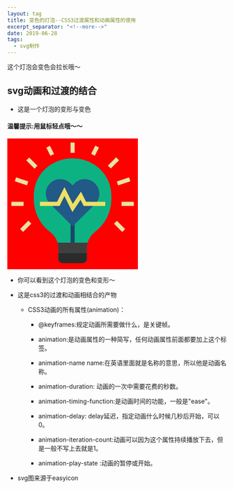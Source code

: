 ```yaml
---
layout: tag
title: 变色的灯泡--CSS3过渡属性和动画属性的使用
excerpt_separator: "<!--more-->"
date: 2019-06-28
tags:
  - svg制作
---
```


这个灯泡会变色会拉长哦～

<!--more-->

## <b>svg动画和过渡的结合</b>

* 这是一个灯泡的变形与变色

#### <b>温馨提示</b>:用鼠标轻点哦～～

<div class="light">
<svg id="Layer_1" enable-background="new 0 0 64 64" height="512" viewBox="0 0 64 64" width="512" xmlns="http://www.w3.org/2000/svg"><path d="m24.2 11.3-.2.1c-6.7 2.8-11 9.3-11 16.6v1.7c0 5.9 2.6 11.6 7.2 15.4l1.2 1c2.3 1.9 3.6 4.7 3.6 7.7v5.2c0 1.1.9 2 2 2h10c1.1 0 2-.9 2-2v-5.3c0-3 1.3-5.8 3.6-7.7l1.2-1c4.6-3.8 7.2-9.4 7.2-15.4v-1.6c0-7.2-4.3-13.8-11-16.6l-.2-.1c-5-2.1-10.6-2.1-15.6 0z" fill="#0db283"/><g fill="#e8e2a5"><path d="m31 2h2v5h-2z"/><path d="m11 9.2h2v5.7h-2z" transform="matrix(.707 -.707 .707 .707 -4.971 12)"/><path d="m20 3.8h2v4.5h-2z" transform="matrix(.894 -.447 .447 .894 -.466 10.025)"/><path d="m6 17.8h2v6.3h-2z" transform="matrix(.316 -.949 .949 .316 -15.136 21)"/><path d="m2 31h6v2h-6z"/><path d="m6.2 42h5.7v2h-5.7z" transform="matrix(.707 -.707 .707 .707 -27.77 18.958)"/><path d="m49.2 11h5.7v2h-5.7z" transform="matrix(.707 -.707 .707 .707 6.745 40.284)"/><path d="m40.8 5h4.5v2h-4.5z" transform="matrix(.447 -.894 .894 .447 18.403 41.777)"/><path d="m53.8 20h6.3v2h-6.3z" transform="matrix(.949 -.317 .317 .949 -3.716 19.121)"/><path d="m56 31h6v2h-6z"/><path d="m54 40.2h2v5.7h-2z" transform="matrix(.707 -.707 .707 .707 -14.297 51.485)"/></g><path d="m31 41h2v10h-2z" fill="#1a4569"/><path d="m43 22c-2.8-2.8-7.3-2.8-10-.1l-1 1.1-1.1-1.1c-2.7-2.7-7.2-2.7-9.9 0l-.1.1c-2.7 2.7-2.7 7.2 0 9.9l11.1 11.1 11.1-11c2.7-2.8 2.7-7.2-.1-10z" fill="#215987"/><path d="m24.6 51c.2.9.4 1.8.4 2.7v2.3h14v-2.3c0-.9.1-1.8.4-2.7z" fill="#3f3f3f"/><path d="m25 56h14v3c0 1.1-.9 2-2 2h-10c-1.1 0-2-.9-2-2z" fill="#2b2b2b"/><path d="m31.9 36-3.9-7.8-2.4 4.8h-9.6v-2h8.4l3.6-7.2 4.1 8.2 4-6 2.5 5h9.4v2h-10.6l-1.5-3z" fill="#ede064"/></svg>
</div>
<style>
.light svg
{
	width:300px;
	height:300px;
	background:green;
	transition:width 2s;
	-webkit-transition:width 2s; /* Safari */
}

.light svg:hover
{
	width:500px;
}
.light svg{
	width:300px;
	height:300px;
	background:red;
	animation:myfirst 5s;
	-webkit-animation:myfirst 5s; /* Safari and Chrome */
}

@keyframes myfirst
{
	from {background:yellow;}
	to {background:pink;}
}

@-webkit-keyframes myfirst /* Safari and Chrome */
{
	from {background:yellow;}
	to {background:pink;}
}
</style>
* 你可以看到这个灯泡的变色和变形～

* 这是css3的过渡和动画相结合的产物
   
     * CSS3动画的所有属性(animation)：
             
         * @keyframes:规定动画所需要做什么，是关键帧。
          
         * animation:是动画属性的一种简写，任何动画属性前面都要加上这个标签。
           	
         * animation-name	name:在英语里面就是名称的意思，所以他是动画名称。
           
         * animation-duration:	动画的一次中需要花费的秒数。
           	
         * animation-timing-function:是动画时间的功能，一般是"ease"。
           
         * animation-delay:	delay延迟，指定动画什么时候几秒后开始，可以0。
           
         * animation-iteration-count:动画可以因为这个属性持续播放下去，但是一般不写上去就是1。
         
         * animation-play-state	:动画的暂停或开始。	

* svg图来源于easyicon